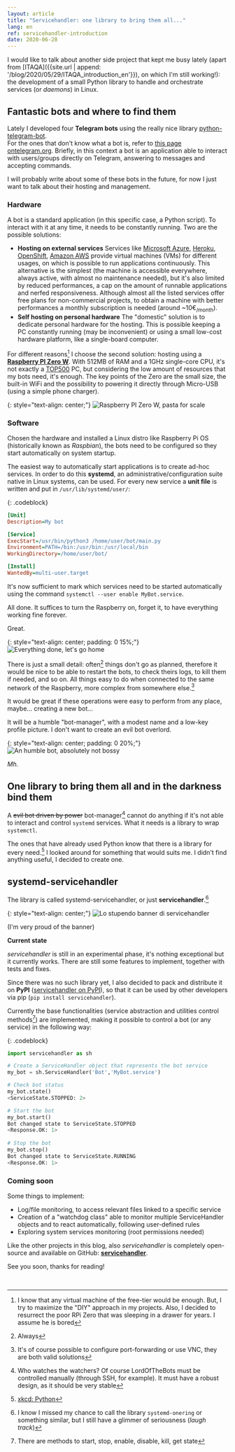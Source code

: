 ```yaml
---
layout: article
title: "Servicehandler: one library to bring them all..."
lang: en
ref: servicehandler-introduction
date: 2020-06-28
---
```


I would like to talk about another side project that kept me busy lately (apart from [ITAQA]({{site.url | append: '/blog/2020/05/29/ITAQA_introduction_en'}}), on which I'm still working!): the development of a small Python library to handle and orchestrate services (or *daemons*) in Linux.

## Fantastic bots and where to find them

Lately I developed four **Telegram bots** using the really nice library [python-telegram-bot](https://github.com/python-telegram-bot/python-telegram-bot).  
For the ones that don't know what a bot is, refer to [this page ontelegram.org](https://core.telegram.org/bots). Briefly, in this context a bot is an application able to interact with users/groups directly on Telegram, answering to messages and accepting commands.

I will probably write about some of these bots in the future, for now I just want to talk about their hosting and management.

### Hardware

A bot is a standard application (in this specific case, a Python script). To interact with it at any  time, it needs to be constantly running. Two are the possible solutions:

* **Hosting on external services**
  Services like [Microsoft Azure](https://azure.microsoft.com/en-us/), [Heroku](https://www.heroku.com/), [OpenShift](https://www.openshift.com/), [Amazon AWS](https://aws.amazon.com/) provide virtual machines (VMs) for different usages, on which is possible to run applications continuously. This alternative is the simplest (the machine is accessible everywhere, always active, with almost no maintenance needed), but it's also limited by reduced performances, a cap on the amount of runnable applications and nerfed responsiveness.
  Although almost all the listed services offer free plans for non-commercial projects, to obtain a machine with better performances a monthly subscription is needed (around ~10€<sub>/month</sub>).
* **Self hosting on personal hardware**
  The "domestic" solution is to dedicate personal hardware for the hosting. This is possible keeping a PC constantly running (may be inconvenient) or using a small low-cost hardware platform, like a single-board computer.

For different reasons[^1] I choose the second solution: hosting using a [**Raspberry PI Zero W**](https://www.raspberrypi.org/products/raspberry-pi-zero-w/). With 512MB of RAM and a 1GHz single-core CPU, it's not exactly a [TOP500](https://it.wikipedia.org/wiki/TOP500) PC, but considering the low amount of resources that my bots need, it's enough. The key points of the Zero are the small size, the built-in WiFi and the possibility to powering it directly through Micro-USB (using a simple phone charger).

{: style="text-align: center;"}
<img src="{{site.url | append: '/media/20200628/raspberrypizero.jpg'}}" title="Raspberry PI Zero W, pasta for scale" class="responsive" onclick="window.open(this.src)">

### Software

Chosen the hardware and installed a Linux distro like Raspberry Pi OS (historically known as *Raspbian*), the bots need to be configured so they start automatically on system startup.

The easiest way to automatically start applications is to create ad-hoc services. In order to do this **systemd**, an administrative/configuration suite native in Linux systems, can be used. For every new service a **unit file** is written and put in `/usr/lib/systemd/user/`:

{: .codeblock}

```ini
[Unit]
Description=My bot

[Service]
ExecStart=/usr/bin/python3 /home/user/bot/main.py
Environment=PATH=/bin:/usr/bin:/usr/local/bin
WorkingDirectory=/home/user/bot/

[Install]
WantedBy=multi-user.target
```

It's now sufficient to mark which services need to be started automatically using the command `systemctl --user enable MyBot.service`.

All done. It suffices to turn the Raspberry on, forget it, to have everything working fine forever.

Great.

{: style="text-align: center; padding: 0 15%;"}
<img src="{{site.url | append: '/media/20200628/jobdone.jpg'}}" title="Everything done, let's go home" class="responsive" onclick="window.open(this.src)">

There is just a small detail: often[^2] things don't go as planned, therefore it would be nice to be able to restart the bots, to check theirs logs, to kill them if needed, and so on. All things easy to do when connected to the same network of the Raspberry, more complex from somewhere else.[^3]

It would be great if these operations were easy to perform from any place, maybe... creating a new bot...

It will be a humble "bot-manager", with a modest name and a low-key profile picture. I don't want to create an evil bot overlord.

{: style="text-align: center; padding: 0 20%;"}
<img src="{{site.url | append: '/media/20200628/lordofthebots.jpg'}}" title="An humble bot, absolutely not bossy" class="responsive" onclick="window.open(this.src)">

_Mh._

## One library to bring them all and in the darkness bind them

A ~~evil bot driven by power~~ bot-manager[^4] cannot do anything if it's not able to interact and control `systemd` services. What it needs is a library to wrap `systemctl`.

The ones that have already used Python know that there is a library for every need.[^5] I looked around for something that would suits me. I didn't find anything useful, I decided to create one.

## systemd-servicehandler

The library is called systemd-servicehandler, or just  **servicehandler**.[^6]

{: style="text-align: center;"}
<img src="{{site.url | append: '/media/20200628/servicehandler_banner.png'}}" title="Lo stupendo banner di servicehandler" class="responsive" onclick="window.open(this.src)">

(I'm very proud of the banner)

**Current state**

*servicehandler* is still in an experimental phase, it's nothing exceptional but it currently works. There are still some features to implement, together with tests and fixes.

Since there was no such library yet, I also decided to pack and distribute it on **PyPI** ([servicehandler on PyPI](https://pypi.org/project/servicehandler/)), so that it can be used by other developers via pip  (`pip install servicehandler`).

Currently the base functionalities (service abstraction and utilities control methods[^7]) are implemented, making it possible to control a bot (or any service) in the following way:

{: .codeblock}
```python
import servicehandler as sh

# Create a ServiceHandler object that represents the bot service
my_bot = sh.ServiceHandler('Bot','MyBot.service')

# Check bot status
my_bot.state()
<ServiceState.STOPPED: 2>

# Start the bot
my_bot.start()
Bot changed state to ServiceState.STOPPED
<Response.OK: 1>
    
# Stop the bot
my_bot.stop()
Bot changed state to ServiceState.RUNNING
<Response.OK: 1>
```

### Coming soon

Some things to implement:

* Log/file monitoring, to access relevant files linked to a specific service
* Creation of a "watchdog class" able to monitor multiple ServiceHandler objects and to react automatically, following user-defined rules
* Exploring system services monitoring (root permissions needed)

Like the other projects in this blog, also *servicehandler* is completely open-source and available on GitHub: **[servicehandler](https://github.com/albertosantagostino/systemd-servicehandler)**.

See you soon, thanks for reading!

<br>


[^1]: I know that any virtual machine of the free-tier would be enough. But, I try to maximize the "DIY" approach in my projects. Also, I decided to resurrect the poor RPi Zero that was sleeping in a drawer for years. I assume he is bored
[^2]: Always
[^3]: It's of course possible to configure port-forwarding or use VNC, they are both valid solutions
[^4]: Who watches the watchers? Of course LordOfTheBots must be controlled manually (through SSH, for example). It must have a robust design, as it should be very stable
[^5]: <a href="https://xkcd.com/353/">xkcd: Python</a>
[^6]: I know I missed my chance to call the library `systemd-onering` or something similar, but I still have a glimmer of seriousness (_laugh track_)
[^7]: There are methods to start, stop, enable, disable, kill, get state